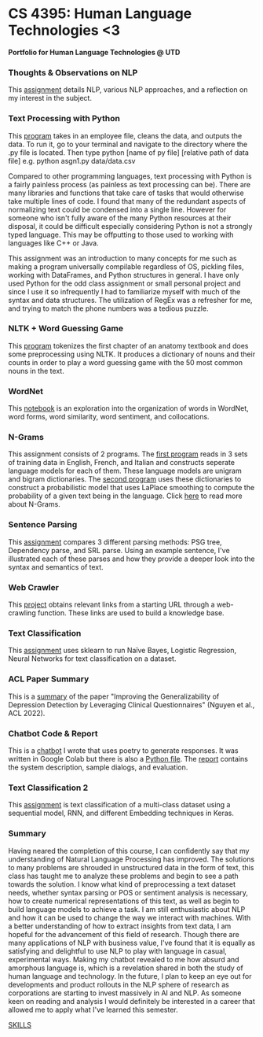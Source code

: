 # CS 4395: Human Language Technologies <3
**Portfolio for Human Language Technologies @ UTD**

### Thoughts & Observations on NLP
This [assignment](https://nina-rao.github.io/HLT/Overview%20of%20NLP.pdf) details NLP, various NLP approaches, and a reflection on my interest in the subject.

### Text Processing with Python
This [program](https://nina-rao.github.io/HLT/asgn1.py) takes in an employee file, cleans the data, and outputs the data. To run it, go to your terminal and navigate to the directory where the .py file is located. Then type python [name of py file] [relative path of data file] 
e.g. python asgn1.py data/data.csv

Compared to other programming languages, text processing with Python is a fairly painless process (as painless as text processing can be). There are many libraries and functions that take care of tasks that would otherwise take multiple lines of code. I found that many of the redundant aspects of normalizing text could be condensed into a single line. However for someone who isn't fully aware of the many Python resources at their disposal, it could be difficult especially considering Python is not a strongly typed language. This may be offputting to those used to working with languages like C++ or Java.

This assignment was an introduction to many concepts for me such as making a program universally compilable regardless of OS, pickling files, working with DataFrames, and Python structures in general. I have only used Python for the odd class assignment or small personal project and since I use it so infrequently I had to familiarize myself with much of the syntax and data structures. The utilization of RegEx was a refresher for me, and trying to match the phone numbers was a tedious puzzle. 

### NLTK + Word Guessing Game
This [program](https://nina-rao.github.io/HLT/asgn2.py) tokenizes the first chapter of an anatomy textbook and does some preprocessing using NLTK. It produces a dictionary of nouns and their counts in order to play a word guessing game with the 50 most common nouns in the text. 

### WordNet
This [notebook](https://nina-rao.github.io/HLT/asgn3.ipynb) is an exploration into the organization of words in WordNet, word forms, word similarity, word sentiment, and collocations.


### N-Grams
This assignment consists of 2 programs. The [first program](https://nina-rao.github.io/HLT/ngram1.py) reads in 3 sets of training data in English, French, and Italian and constructs seperate language models for each of them. These language models are unigram and bigram dictionaries. The [second program](https://nina-rao.github.io/HLT/ngram2.py) uses these dictionaries to construct a probabilistic model that uses LaPlace smoothing to compute the probability of a given text being in the language. Click [here](https://nina-rao.github.io/HLT/N-grams%20Narrative.pdf) to read more about N-Grams. 

### Sentence Parsing
This [assignment](https://nina-rao.github.io/HLT/Sentence%20Parsing.docx) compares 3 different parsing methods: PSG tree, Dependency parse, and SRL parse. Using an example sentence, I've illustrated each of these parses and how they provide a deeper look into the syntax and semantics of text.

### Web Crawler
This [project](https://nina-rao.github.io/HLT/webCrawler.py) obtains relevant links from a starting URL through a web-crawling function. These links are used to build a knowledge base.

### Text Classification
This [assignment](https://nina-rao.github.io/HLT/TextClassification.pdf) uses sklearn to run Naïve Bayes, Logistic Regression, Neural Networks for text classification on a dataset.

### ACL Paper Summary
This is a [summary](https://nina-rao.github.io/HLT/ACL%20Paper%20Summary.pdf) of the paper "Improving the Generalizability of Depression Detection by Leveraging Clinical Questionnaires" (Nguyen et al., ACL 2022). 

### Chatbot Code & Report
This is a [chatbot](https://nina-rao.github.io/HLT/ChatPoet.ipynb) I wrote that uses poetry to generate responses. It was written in Google Colab but there is also a [Python file](https://nina-rao.github.io/HLT/chatpoet.py). The [report](https://nina-rao.github.io/HLT/ChatbotReportNinaRao.pdf) contains the system description, sample dialogs, and evaluation.

### Text Classification 2
This [assignment](https://nina-rao.github.io/HLT/TextClassification2.pdf) is text classification of a multi-class dataset using a sequential model, RNN, and different Embedding techniques in Keras.

### Summary
Having neared the completion of this course, I can confidently say that my understanding of Natural Language Processing has improved. The solutions to many problems are shrouded in unstructured data in the form of text, this class has taught me to analyze these problems and begin to see a path towards the solution. I know what kind of preprocessing a text dataset needs, whether syntax parsing or POS or sentiment analysis is necessary, how to create numerical representations of this text, as well as begin to build language models to achieve a task. I am still enthusiastic about NLP and how it can be used to change the way we interact with machines. With a better understanding of how to extract insights from text data, I am hopeful for the advancement of this field of research. Though there are many applications of NLP with business value, I've found that it is equally as satisfying and delightful to use NLP to play with language in casual, experimental ways. Making my chatbot revealed to me how absurd and amorphous language is, which is a revelation shared in both the study of human language and technology. In the future, I plan to keep an eye out for developments and product rollouts in the NLP sphere of research as corporations are starting to invest massively in AI and NLP. As someone keen on reading and analysis I would definitely be interested in a career that allowed me to apply what I've learned this semester. 

[SKILLS](https://nina-rao.github.io/HLT/skills.html)
